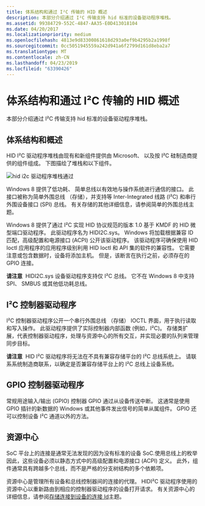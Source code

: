 ```yaml
---
title: 体系结构和通过 I²C 传输的 HID 概述
description: 本部分介绍通过 I²C 传输支持 hid 标准的设备驱动程序堆栈。
ms.assetid: 99384729-552C-4847-AA35-E0D413018104
ms.date: 04/20/2017
ms.localizationpriority: medium
ms.openlocfilehash: 4813e9d83300861618d293a0ef9b4295b2a1998f
ms.sourcegitcommit: 0cc5051945559a242d941a6f2799d161d8eba2a7
ms.translationtype: MT
ms.contentlocale: zh-CN
ms.lasthandoff: 04/23/2019
ms.locfileid: "63390426"
---
```

# <a name="architecture-and-overview-for-hid-over-the-ic-transport"></a>体系结构和通过 I²C 传输的 HID 概述


本部分介绍通过 I²C 传输支持 hid 标准的设备驱动程序堆栈。

## <a name="architecture-and-overview"></a>体系结构和概述


HID I²C 驱动程序堆栈由现有和新组件提供由 Microsoft、 以及按 I²C 硅制造商提供的组件组成。 下图描绘了堆栈和以下组件。

![hid i2c 驱动程序堆栈通过](images/hid-i2c-arch.png)

Windows 8 提供了低功耗、 简单总线以有效地与操作系统进行通信的接口。 此接口被称为简单外围总线 （存储），并支持等 Inter-Integrated 线路 (I²C) 和串行外围设备接口 (SPI) 总线。 有关存储的其他详细信息，请参阅简单的外围总线主题。

Windows 8 提供了通过 I²C 实现 HID 协议规范的版本 1.0 基于 KMDF 的 HID 微型端口驱动程序。 此驱动程序名为 HIDI2C.sys。 Windows 将加载根据兼容 ID 匹配，高级配置和电源接口 (ACPI) 公开该驱动程序。 该驱动程序可确保使用 HID Ioctl 应用程序的应用程序级别利用 HID Ioctl 和 API 集的软件的兼容性。 它需要注意或包含数据时，设备将添加主机。 但是，该断言在执行之前，必须存在的 GPIO 连接。

**请注意**  HIDI2C.sys 设备驱动程序支持仅 I²C 总线。 它不在 Windows 8 中支持 SPI、 SMBUS 或其他低功耗总线。

 

## <a name="the-ic-controller-driver"></a>I²C 控制器驱动程序


I²C 控制器驱动程序公开一个串行外围总线 （存储） IOCTL 界面，用于执行读取和写入操作。 此驱动程序提供了实际控制器内部函数 (例如，I²C)。 存储类扩展，代表控制器驱动程序，处理与资源中心的所有交互，并实现必要的队列来管理同步目标。

**请注意**  HID I²C 驱动程序将无法在不具有兼容存储平台的 I²C 总线系统上。 请联系系统制造商联系，以确定是否兼容存储平台上的 I²C 总线上设备系统。

 

## <a name="the-gpio-controller-driver"></a>GPIO 控制器驱动程序


常规用途输入/输出 (GPIO) 控制器 GPIO 通过从设备传送中断。 这通常是使用 GPIO 插针的新数据的 Windows 或其他事件发出信号的简单从属组件。 GPIO 还可以控制设备 I²C 通道以外的方法。

## <a name="the-resource-hub"></a>资源中心


SoC 平台上的连接是通常无法发现的因为没有标准的设备 SoC.使用总线上的枚举 因此，这些设备必须以静态方式中的高级配置和电源接口 (ACPI) 定义。 此外，组件通常具有跨越多个总线，而不是严格的分支树结构的多个依赖项。

资源中心是管理所有设备和总线控制器间的连接的代理。 HIDI²C 驱动程序使用的资源中心以重新路由到相应的控制器驱动程序的设备打开请求。 有关资源中心的详细信息，请参阅[存储连接到设备的连接 Id](https://msdn.microsoft.com/library/windows/hardware/hh698216)主题。

 

 




